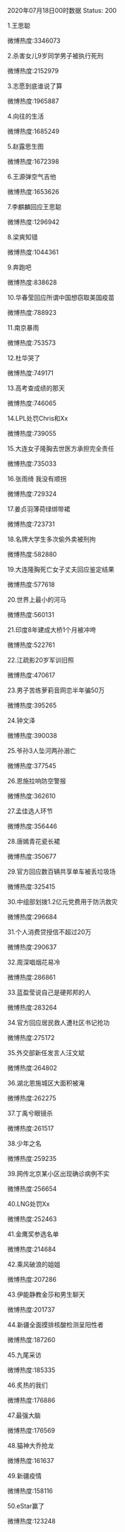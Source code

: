 2020年07月18日00时数据
Status: 200

1.王思聪

微博热度:3346073

2.杀害女儿9岁同学男子被执行死刑

微博热度:2152979

3.志愿到底谁说了算

微博热度:1965887

4.向往的生活

微博热度:1685249

5.赵露思生图

微博热度:1672398

6.王源弹空气吉他

微博热度:1653626

7.李麒麟回应王思聪

微博热度:1296942

8.梁爽知错

微博热度:1044361

9.奔跑吧

微博热度:838628

10.华春莹回应所谓中国想窃取美国疫苗

微博热度:788923

11.南京暴雨

微博热度:753573

12.杜华哭了

微博热度:749171

13.高考查成绩的那天

微博热度:746065

14.LPL处罚Chris和Xx

微博热度:739055

15.大连女子隆胸去世医方承担完全责任

微博热度:735033

16.张雨绮 我没有顺拐

微博热度:729324

17.姜贞羽薄荷绿绑带裙

微博热度:723731

18.名牌大学生多次偷外卖被刑拘

微博热度:582880

19.大连隆胸死亡女子丈夫回应鉴定结果

微博热度:577618

20.世界上最小的河马

微博热度:560131

21.印度8年建成大桥1个月被冲垮

微博热度:522761

22.江疏影20岁军训旧照

微博热度:470617

23.男子苦练萝莉音网恋半年骗50万

微博热度:395265

24.钟文泽

微博热度:390038

25.爷孙3人坠河两孙溺亡

微博热度:377545

26.恩施拉响防空警报

微博热度:362610

27.孟佳选人环节

微博热度:356446

28.唐嫣青花瓷长裙

微博热度:350677

29.官方回应数百辆共享单车被丢垃圾场

微博热度:325415

30.中组部划拨1.2亿元党费用于防汛救灾

微博热度:296684

31.个人消费贷授信不超过20万

微博热度:290637

32.周深唱烟花易冷

微博热度:286861

33.蓝盈莹说自己是硬邦邦的人

微博热度:283264

34.官方回应居民救人遭社区书记抢功

微博热度:275172

35.外交部新任发言人汪文斌

微博热度:264802

36.湖北恩施城区大面积被淹

微博热度:262275

37.丁禹兮眼镜杀

微博热度:261517

38.少年之名

微博热度:259235

39.网传北京某小区出现确诊病例不实

微博热度:256654

40.LNG处罚Xx

微博热度:252463

41.金鹰奖参选名单

微博热度:214684

42.乘风破浪的姐姐

微博热度:207286

43.伊能静教金莎和男生聊天

微博热度:201737

44.新疆全面摸排核酸检测呈阳性者

微博热度:187260

45.九尾采访

微博热度:185335

46.炙热的我们

微博热度:176886

47.最强大脑

微博热度:176569

48.猫神大乔抢龙

微博热度:161637

49.新疆疫情

微博热度:158116

50.eStar赢了

微博热度:123248

